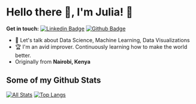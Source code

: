 # Hello there 👋, I'm Julia! 🦦

**Get in touch:**
[![Linkedin Badge](https://img.shields.io/badge/-juliakaranja-0072b1?style=flat&logo=Linkedin&logoColor=white&link=https://www.linkedin.com/in/julia-karanja-464b0b189//)](https://www.linkedin.com/in/julia-karanja-464b0b189/) 
[![Github Badge](https://img.shields.io/badge/-juliakaranja-grey?style=flat&logo=github&logoColor=white&link=https://github.com/juliakaranja/)](https://www.github.com/juliakaranja/) 
<!-- ![universe-frame](https://i.giphy.com/media/J39gurpvL7SHpnTTJB/giphy.webp "Universe Big Bang") -->

<!--
**juliakaranja/juliakaranja** is a ✨ _special_ ✨ repository because its `README.md` (this file) appears on your GitHub profile.

Here are some ideas to get you started:

- 🔭 I’m currently working on ...
- 🌱 I’m currently learning ...
- 👯 I’m looking to collaborate on ...
- 🤔 I’m looking for help with ...
- 💬 Ask me about ...
- 📫 How to reach me: ...
- 😄 Pronouns: ...
- ⚡ Fun fact: ...
-->

<!-- - 📫 Let's get social: <a href="https://www.linkedin.com/in/julia-karanja-464b0b189/"> <img src="https://img.shields.io/badge/-LinkedIn-%233781da" alt="LinkedIn"/></a>   -->

- 💬 Let's talk about Data Science, Machine Learning, Data Visualizations
- 🏆 I'm an avid improver. Continuously learning how to make the world better.
- Originally from **Nairobi, Kenya** 

## Some of my Github Stats
[![All Stats](https://github-readme-stats-axpwmfcg3.vercel.app/api?username=juliakaranja&show_icons=true&include_all_commits=true&count_private=true&hide=contribs)](https://github.com/juliakaranja/github-readme-stats)
[![Top Langs](https://github-readme-stats-axpwmfcg3.vercel.app/api/top-langs/?username=juliakaranja&layout=compact)](https://github.com/juliakaranja/github-readme-stats)


<!--![Julia's github stats](https://github-readme-stats.vercel.app/api?username=juliakaranja) -->
